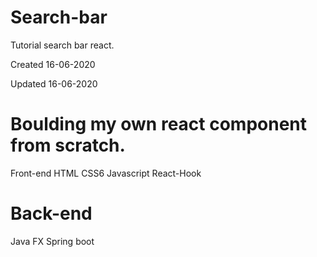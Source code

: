 # Search-bar
Tutorial search bar react.


Created 16-06-2020

Updated 16-06-2020




# Boulding my own react component from scratch.

Front-end 
HTML
CSS6
Javascript 
React-Hook



# Back-end
Java FX
Spring boot

